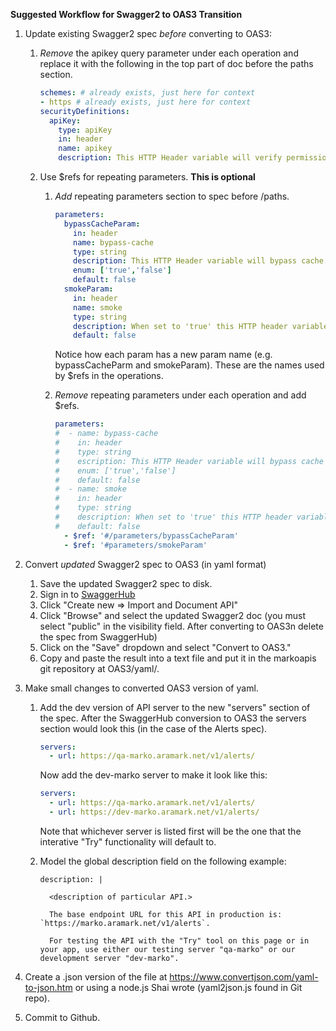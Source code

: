 **Suggested Workflow for Swagger2 to OAS3 Transition**

1. Update existing Swagger2 spec *before* converting to OAS3:

   1. *Remove* the apikey query parameter under each operation and replace it with the following in the top part of doc before the paths section.

      ```yaml
      schemes: # already exists, just here for context
      - https # already exists, just here for context
      securityDefinitions:
        apiKey:
          type: apiKey
          in: header
          name: apikey
          description: This HTTP Header variable will verify permissions.
      ```
      
     1. Use $refs for repeating parameters. **This is optional**

           1. *Add* repeating parameters section to spec before /paths.   

               ```yaml
               parameters:
                 bypassCacheParam:
                   in: header
                   name: bypass-cache
                   type: string
                   description: This HTTP Header variable will bypass cache.
                   enum: ['true','false']
                   default: false
                 smokeParam:
                   in: header
                   name: smoke
                   type: string
                   description: When set to 'true' this HTTP header variable will route the API call to the Integration testing environment.  Only applicable in QA.
                   default: false
               ```
               Notice how each param has a new param name (e.g. bypassCacheParm and smokeParam). These are the names used by $refs in the operations.

           1. *Remove* repeating parameters under each operation and add $refs.

               ```yaml
               parameters:
               #  - name: bypass-cache
               #    in: header
               #    type: string
               #    escription: This HTTP Header variable will bypass cache
               #    enum: ['true','false']
               #    default: false
               #  - name: smoke
               #    in: header
               #    type: string
               #    description: When set to 'true' this HTTP header variable will route the API call to the Integration testing environment.  Only applicable in QA.
               #    default: false
                 - $ref: '#/parameters/bypassCacheParam'
                 - $ref: '#parameters/smokeParam'
               ```
   
1. Convert *updated* Swagger2 spec to OAS3 (in yaml format)
    1. Save the updated Swagger2 spec to disk.
    1. Sign in to [SwaggerHub](https://app.swaggerhub.com/login)
    1. Click "Create new => Import and Document API"
    1. Click "Browse" and select the updated Swagger2 doc (you must select "public" in the visibility field. After converting to OAS3n delete the spec from SwaggerHub)
    1. Click on the "Save" dropdown and select "Convert to OAS3."
    1. Copy and paste the result into a text file and put it in the markoapis git repository at OAS3/yaml/.

1. Make small changes to converted OAS3 version of yaml. 

    1. Add the dev version of API server to the new "servers" section of the spec. After the SwaggerHub conversion to OAS3 the servers section would look this (in the case of the Alerts spec).
       
       ```yaml
       servers:
         - url: https://qa-marko.aramark.net/v1/alerts/
       ```
       Now add the dev-marko server to make it look like this:
       ```yaml
       servers:
         - url: https://qa-marko.aramark.net/v1/alerts/
         - url: https://dev-marko.aramark.net/v1/alerts/
       
       ```
       Note that whichever server is listed first will be the one that the interative "Try" functionality will default to.
       
    1. Model the global description field on the following example:

       ```
       description: |
       
         <description of particular API.>
       
         The base endpoint URL for this API in production is: `https://marko.aramark.net/v1/alerts`.
       
         For testing the API with the "Try" tool on this page or in your app, use either our testing server "qa-marko" or our development server "dev-marko".
       ```
       
       

1. Create a .json version of the file at https://www.convertjson.com/yaml-to-json.htm or using a node.js Shai wrote (yaml2json.js found in Git repo).

1. Commit to Github.

